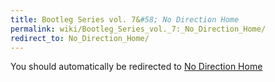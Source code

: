```yaml
---
title: Bootleg Series vol. 7&#58; No Direction Home
permalink: wiki/Bootleg_Series_vol._7:_No_Direction_Home/
redirect_to: No_Direction_Home/
---
```


You should automatically be redirected to [No Direction Home](No_Direction_Home/)
